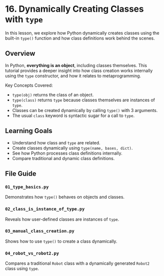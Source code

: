 # 16. Dynamically Creating Classes with `type`

In this lesson, we explore how Python dynamically creates classes using the built-in `type()` function and how class definitions work behind the scenes.

## Overview

In Python, **everything is an object**, including classes themselves. This tutorial provides a deeper insight into how class creation works internally using the `type` constructor, and how it relates to metaprogramming.

Key Concepts Covered:

- `type(obj)` returns the class of an object.
- `type(class)` returns `type` because classes themselves are instances of `type`.
- Classes can be created dynamically by calling `type()` with 3 arguments.
- The usual `class` keyword is syntactic sugar for a call to `type`.

## Learning Goals

- Understand how class and `type` are related.
- Create classes dynamically using `type(name, bases, dict)`.
- See how Python processes class definitions internally.
- Compare traditional and dynamic class definitions.

## File Guide

### `01_type_basics.py`

Demonstrates how `type()` behaves on objects and classes.

### `02_class_is_instance_of_type.py`

Reveals how user-defined classes are instances of `type`.

### `03_manual_class_creation.py`

Shows how to use `type()` to create a class dynamically.

### `04_robot_vs_robot2.py`

Compares a traditional `Robot` class with a dynamically generated `Robot2` class using `type`.
